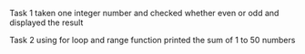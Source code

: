 Task 1
taken one integer number and checked whether even or odd and displayed the result

Task 2
using for loop and range function printed the sum of 1 to 50 numbers
